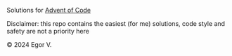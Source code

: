 Solutions for [Advent of Code](https://adventofcode.com/2024/day/1)

Disclaimer: this repo contains the easiest (for me) solutions, 
code style and safety are not a priority here

© 2024 Egor V.